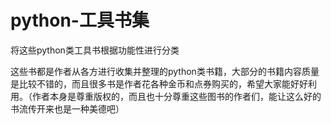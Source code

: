 # python-工具书集
将这些python类工具书根据功能性进行分类

这些书都是作者从各方进行收集并整理的python类书籍，大部分的书籍内容质量是比较不错的，而且很多书是作者花各种金币和点券购买的，希望大家能好好利用。（作者本身是尊重版权的，而且也十分尊重这些图书的作者们，能让这么好的书流传开来也是一种美德吧）
